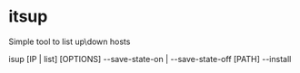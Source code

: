 <h1>itsup</h1>
<p>
Simple tool to list up\down hosts
</p>
<p>
isup [IP | list] [OPTIONS]
		  --save-state-on | --save-state-off 	[PATH] 
		  --install
</p>